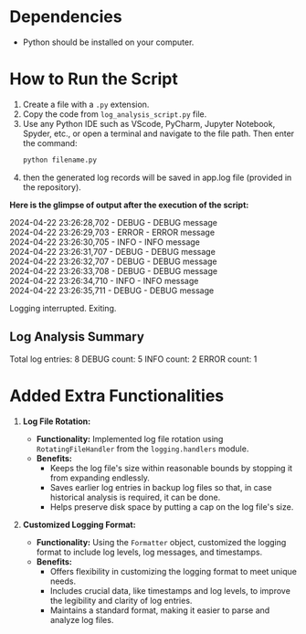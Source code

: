 # Dependencies
- Python should be installed on your computer.

# How to Run the Script
1. Create a file with a `.py` extension.
2. Copy the code from `log_analysis_script.py` file.
3. Use any Python IDE such as VScode, PyCharm, Jupyter Notebook, Spyder, etc., or open a terminal and navigate to the file path. Then enter the command:
   ```bash
   python filename.py
4. then the generated log records will be saved in app.log file (provided in the repository).

**Here is the glimpse of output after the execution of the script:**

2024-04-22 23:26:28,702 - DEBUG - DEBUG message  
2024-04-22 23:26:29,703 - ERROR - ERROR message  
2024-04-22 23:26:30,705 - INFO - INFO message  
2024-04-22 23:26:31,707 - DEBUG - DEBUG message  
2024-04-22 23:26:32,707 - DEBUG - DEBUG message  
2024-04-22 23:26:33,708 - DEBUG - DEBUG message  
2024-04-22 23:26:34,710 - INFO - INFO message  
2024-04-22 23:26:35,711 - DEBUG - DEBUG message  

Logging interrupted. Exiting.

**Log Analysis Summary**
---------------------
Total log entries: 8
DEBUG count: 5
INFO count: 2
ERROR count: 1

# Added Extra Functionalities
1. **Log File Rotation:**
   - **Functionality:** Implemented log file rotation using `RotatingFileHandler` from the `logging.handlers` module.
   - **Benefits:**
     - Keeps the log file's size within reasonable bounds by stopping it from expanding endlessly.
     - Saves earlier log entries in backup log files so that, in case historical analysis is required, it can be done.
     - Helps preserve disk space by putting a cap on the log file's size.

2. **Customized Logging Format:**
   - **Functionality:** Using the `Formatter` object, customized the logging format to include log levels, log messages, and         timestamps.
   - **Benefits:**
     - Offers flexibility in customizing the logging format to meet unique needs.
     - Includes crucial data, like timestamps and log levels, to improve the legibility and clarity of log entries.
     - Maintains a standard format, making it easier to parse and analyze log files.
